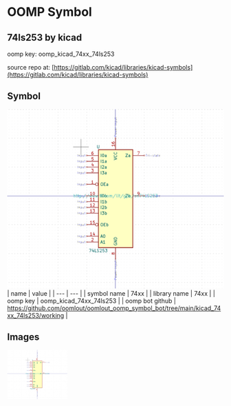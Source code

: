 # OOMP Symbol  
## 74ls253  by kicad  
  
oomp key: oomp_kicad_74xx_74ls253  
  
source repo at: [https://gitlab.com/kicad/libraries/kicad-symbols](https://gitlab.com/kicad/libraries/kicad-symbols)  
## Symbol  
  
[![working.png](working_600.png)](working.png)  
| name | value | 
| --- | --- | 
| symbol name | 74xx | 
| library name | 74xx | 
| oomp key | oomp_kicad_74xx_74ls253 | 
| oomp bot github | https://github.com/oomlout/oomlout_oomp_symbol_bot/tree/main/kicad_74xx_74ls253/working | 
## Images  
  
[![working.png](working_140.png)](working.png)  
